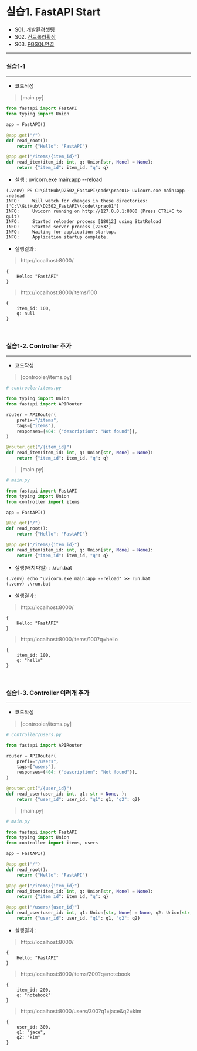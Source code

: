 # 실습1. FastAPI Start

- S01. [개발환경셋팅](./S01_개발환경셋팅.md) 
- S02. [컨트롤러확장](./S02_컨트롤러확장.md)
- S03. [PGSQL연결  ](./S03_PGSQL연결.md)

---

### 실습1-1 
---
- 코드작성 
> [main.py]
```python
from fastapi import FastAPI
from typing import Union

app = FastAPI()

@app.get("/")
def read_root():
    return {"Hello": "FastAPI"}

@app.get("/items/{item_id}")
def read_item(item_id: int, q: Union[str, None] = None):
    return {"item_id": item_id, "q": q}
```

- 실행 : uvicorn.exe main:app --reload
```
(.venv) PS C:\GitHub\D2502_FastAPI\code\prac01> uvicorn.exe main:app --reload
INFO:     Will watch for changes in these directories: ['C:\\GitHub\\D2502_FastAPI\\code\\prac01']
INFO:     Uvicorn running on http://127.0.0.1:8000 (Press CTRL+C to quit)
INFO:     Started reloader process [18012] using StatReload
INFO:     Started server process [22632]
INFO:     Waiting for application startup.
INFO:     Application startup complete.
```
- 실행결과 : 
> http://localhost:8000/
```
{
    Hello: "FastAPI"
}
```
> http://localhost:8000/items/100
```
{
    item_id: 100,
    q: null
}
```
<br/>

### 실습1-2. Controller 추가 
---
- 코드작성 
> [controoler/items.py]
```python
# controoler/items.py

from typing import Union
from fastapi import APIRouter

router = APIRouter(
    prefix="/items",
    tags=["items"],
    responses={404: {"description": "Not found"}},
)

@router.get("/{item_id}")
def read_item(item_id: int, q: Union[str, None] = None):
    return {"item_id": item_id, "q": q}

```

> [main.py]
```python
# main.py

from fastapi import FastAPI
from typing import Union
from controller import items

app = FastAPI()

@app.get("/")
def read_root():
    return {"Hello": "FastAPI"}

@app.get("/items/{item_id}")
def read_item(item_id: int, q: Union[str, None] = None):
    return {"item_id": item_id, "q": q}

```

- 실행(배치파일) : .\run.bat
```
(.venv) echo "uvicorn.exe main:app --reload" >> run.bat
(.venv) .\run.bat

```

- 실행결과 : 
> http://localhost:8000/
```
{
    Hello: "FastAPI"
}
```
> http://localhost:8000/items/100?q=hello
```
{
    item_id: 100,
    q: "hello"
}
```
<br/>

### 실습1-3. Controller 여러개 추가 
---
- 코드작성 
> [controoler/items.py]
```python
# controller/users.py

from fastapi import APIRouter

router = APIRouter(
    prefix="/users",
    tags=["users"],
    responses={404: {"description": "Not found"}},
)

@router.get("/{user_id}")
def read_user(user_id: int, q1: str = None, ):
    return {"user_id": user_id, "q1": q1, "q2": q2}

```

> [main.py]
```python
# main.py

from fastapi import FastAPI
from typing import Union
from controller import items, users

app = FastAPI()

@app.get("/")
def read_root():
    return {"Hello": "FastAPI"}

@app.get("/items/{item_id}")
def read_item(item_id: int, q: Union[str, None] = None):
    return {"item_id": item_id, "q": q}

@app.get("/users/{user_id}")
def read_user(user_id: int, q1: Union[str, None] = None, q2: Union[str, None] = None):
    return {"user_id": user_id, "q1": q1, "q2": q2}

```

- 실행결과 : 
> http://localhost:8000/
```
{
    Hello: "FastAPI"
}
```

> http://localhost:8000/items/200?q=notebook
```
{
    item_id: 200,
    q: "notebook"
}
```

> http://localhost:8000/users/300?q1=jace&q2=kim
```
{
    user_id: 300,
    q1: "jace",
    q2: "kim"
}
```
